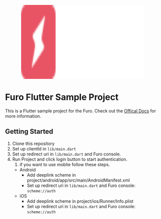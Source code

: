 <p align="center">
  <img src="./furo.svg" alt="Furo Logo" width="400" height="240">
</p>

# Furo Flutter Sample Project

This is a Flutter sample project for the Furo. Check out the [Offical Docs](https://docs.furo.one) for more information.

## Getting Started

1. Clone this repository
2. Set up clientId in `lib/main.dart`
3. Set up redirect uri in `lib/main.dart` and Furo console.
4. Run Project and click login button to start authentication.
   1. if you want to use moblie follow these steps.
   - Android
     - Add deeplink scheme in project/android/app/src/main/AndroidManifest.xml
     - Set up redirect uri in `lib/main.dart` and Furo console: `scheme://auth`
   - iOS
     - Add deeplink scheme in project/ios/Runner/Info.plist
     - Set up redirect uri in `lib/main.dart` and Furo console: `scheme://auth`

